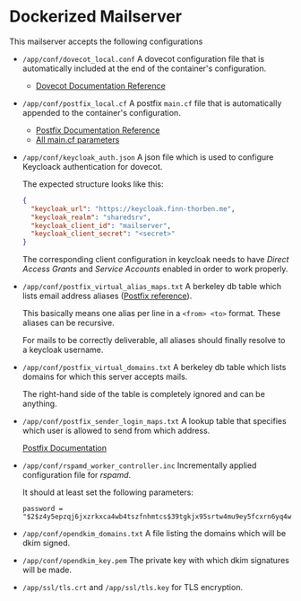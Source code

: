 # Dockerized Mailserver

This mailserver accepts the following configurations

- `/app/conf/dovecot_local.conf`
  A dovecot configuration file that is automatically included at the end of the container's configuration.
    - [Dovecot Documentation Reference](https://doc.dovecot.org/)

- `/app/conf/postfix_local.cf`
  A postfix `main.cf` file that is automatically appended to the container's configuration.
    - [Postfix Documentation Reference](http://www.postfix.org/documentation.html)
    - [All main.cf parameters](http://www.postfix.org/postconf.5.html)

- `/app/conf/keycloak_auth.json`
  A json file which is used to configure Keycloack authentication for dovecot.

  The expected structure looks like this:
  ```json
  {
    "keycloak_url": "https://keycloak.finn-thorben.me",
    "keycloak_realm": "sharedsrv",
    "keycloak_client_id": "mailserver",
    "keycloak_client_secret": "<secret>"
  }
  ```

  The corresponding client configuration in keycloak needs to have *Direct Access Grants* and *Service Accounts*
  enabled in order to work properly.

- `/app/conf/postfix_virtual_alias_maps.txt`
  A berkeley db table which lists email address aliases ([Postfix reference](http://www.postfix.org/postconf.5.html#virtual_alias_maps)).

  This basically means one alias per line in a `<from> <to>` format.
  These aliases can be recursive.

  For mails to be correctly deliverable, all aliases should finally resolve to a keycloak username.

- `/app/conf/postfix_virtual_domains.txt`
  A berkeley db table which lists domains for which this server accepts mails.

  The right-hand side of the table is completely ignored and can be anything.

- `/app/conf/postfix_sender_login_maps.txt`
  A lookup table that specifies which user is allowed to send from which address.

  [Postfix Documentation](http://www.postfix.org/postconf.5.html#smtpd_sender_login_maps)

- `/app/conf/rspamd_worker_controller.inc`
  Incrementally applied configuration file for *rspamd*.

  It should at least set the following parameters:
  ```
  password = "$2$z4y5epzqj6jxzrkxca4wb4tszfnhmtcs$39tgkjx95srtw4mu9ey5fcxrn6yq4wsqy5z4eqxwijzbas9kq7wb";
  ``` 

- `/app/conf/opendkim_domains.txt`
  A file listing the domains which will be dkim signed.

- `/app/conf/opendkim_key.pem`
  The private key with which dkim signatures will be made.

- `/app/ssl/tls.crt` and `/app/ssl/tls.key` for TLS encryption.

